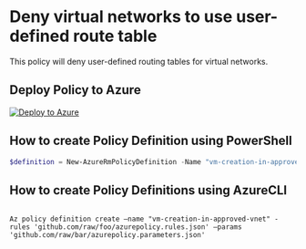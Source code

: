 # Deny virtual networks to use user-defined route table

This policy will deny user-defined routing tables for virtual networks.

## Deploy Policy to Azure

[![Deploy to Azure](http://azuredeploy.net/deploybutton.png)](https://portal.azure.com/?feature.customportal=false&microsoft_azure_policy=true#blade/Microsoft_Azure_Policy/CreatePolicyDefinitionBlade)

## How to create Policy Definition using PowerShell

````powershell
$definition = New-AzureRmPolicyDefinition -Name "vm-creation-in-approved-vnet" -DisplayName "Deny user-defined routing tables" -Policy 'https://raw.githubusercontent.com/Azure/azure-policy-samples/master/samples/Network/vm-creation-in-approved-vnet/azurepolicy.rules.json'
````

## How to create Policy Definitions using AzureCLI

````cli

Az policy definition create –name "vm-creation-in-approved-vnet" -rules 'github.com/raw/foo/azurepolicy.rules.json' –params 'github.com/raw/bar/azurepolicy.parameters.json'

````